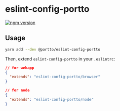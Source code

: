 # eslint-config-portto
[![npm version](https://badge.fury.io/js/%portto%2Feslint-config-portto.svg)](https://badge.fury.io/js/%portto%2Feslint-config-portto)

## Usage

```sh
yarn add --dev @portto/eslint-config-portto
```

Then, extend `eslint-config-portto` in your `.eslintrc`:

```json
// for webapp
{
  "extends": "eslint-config-portto/browser"
}

// for node
{
  "extends": "eslint-config-portto/node"
}
```
